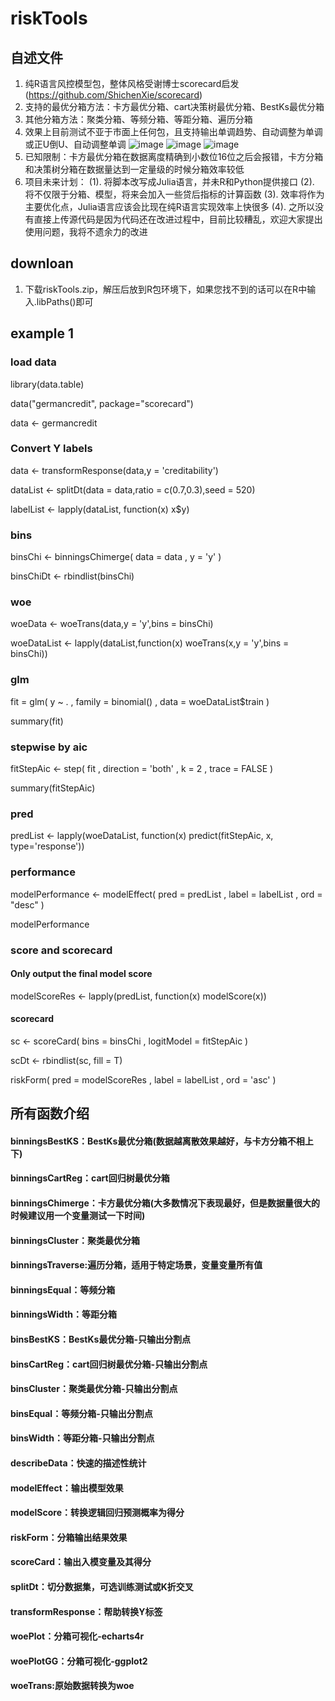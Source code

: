 # riskTools

##  自述文件

1. 纯R语言风控模型包，整体风格受谢博士scorecard启发(https://github.com/ShichenXie/scorecard)
2. 支持的最优分箱方法：卡方最优分箱、cart决策树最优分箱、BestKs最优分箱
3. 其他分箱方法：聚类分箱、等频分箱、等距分箱、遍历分箱
4. 效果上目前测试不亚于市面上任何包，且支持输出单调趋势、自动调整为单调或正U倒U、自动调整单调
![image](https://user-images.githubusercontent.com/51108054/150460096-49021e73-adaf-4c09-b54a-1f79bb58c2f9.png)
![image](https://user-images.githubusercontent.com/51108054/150460160-d0705a9d-f8ed-4adb-a68c-55bcb995327f.png)
![image](https://user-images.githubusercontent.com/51108054/150460214-42643b5d-65a6-4b7f-8f22-b1a6740d237b.png)
5. 已知限制：卡方最优分箱在数据离度精确到小数位16位之后会报错，卡方分箱和决策树分箱在数据量达到一定量级的时候分箱效率较低 
6. 项目未来计划：
 (1). 将脚本改写成Julia语言，并未R和Python提供接口
 (2). 将不仅限于分箱、模型，将来会加入一些贷后指标的计算函数
 (3). 效率将作为主要优化点，Julia语言应该会比现在纯R语言实现效率上快很多
 (4). 之所以没有直接上传源代码是因为代码还在改进过程中，目前比较糟乱，欢迎大家提出使用问题，我将不遗余力的改进

##

## downloan

1. 下载riskTools.zip，解压后放到R包环境下，如果您找不到的话可以在R中输入.libPaths()即可

##
## example 1

### load data

library(data.table)

data("germancredit", package="scorecard")

data <- germancredit

###  Convert Y labels

data <- transformResponse(data,y = 'creditability')

dataList <- splitDt(data = data,ratio = c(0.7,0.3),seed = 520)

labelList <- lapply(dataList, function(x) x$y)

###  bins

binsChi <- binningsChimerge(
  data = data
  , y = 'y'
)

binsChiDt <- rbindlist(binsChi)

### woe

woeData <- woeTrans(data,y = 'y',bins = binsChi)

woeDataList <- lapply(dataList,function(x) woeTrans(x,y = 'y',bins = binsChi))

### glm

fit = glm(
  y ~ .
  , family = binomial()
  , data = woeDataList$train
)

summary(fit)

### stepwise by aic

fitStepAic <- step(
  fit
  , direction = 'both'
  , k = 2
  , trace = FALSE
)

summary(fitStepAic)

### pred

predList <- lapply(woeDataList, function(x) predict(fitStepAic, x, type='response'))

### performance

modelPerformance <- modelEffect(
  pred = predList
  , label = labelList
  , ord = "desc"
)

modelPerformance

###  score and scorecard

#### Only output the final model score

modelScoreRes <- lapply(predList, function(x) modelScore(x))

#### scorecard

sc <- scoreCard(
  bins = binsChi
  , logitModel = fitStepAic
)

scDt <- rbindlist(sc, fill = T)

riskForm(
 pred = modelScoreRes
 , label = labelList
 , ord = 'asc'
)

##  所有函数介绍
#### binningsBestKS：BestKs最优分箱(数据越离散效果越好，与卡方分箱不相上下)
#### binningsCartReg：cart回归树最优分箱
#### binningsChimerge：卡方最优分箱(大多数情况下表现最好，但是数据量很大的时候建议用一个变量测试一下时间)
#### binningsCluster：聚类最优分箱
#### binningsTraverse:遍历分箱，适用于特定场景，变量变量所有值
#### binningsEqual：等频分箱
#### binningsWidth：等距分箱
#### binsBestKS：BestKs最优分箱-只输出分割点
#### binsCartReg：cart回归树最优分箱-只输出分割点
#### binsCluster：聚类最优分箱-只输出分割点
#### binsEqual：等频分箱-只输出分割点
#### binsWidth：等距分箱-只输出分割点
#### describeData：快速的描述性统计
#### modelEffect：输出模型效果
#### modelScore：转换逻辑回归预测概率为得分
#### riskForm：分箱输出结果效果
#### scoreCard：输出入模变量及其得分
#### splitDt：切分数据集，可选训练测试或K折交叉
#### transformResponse：帮助转换Y标签
#### woePlot：分箱可视化-echarts4r
#### woePlotGG：分箱可视化-ggplot2
#### woeTrans:原始数据转换为woe








